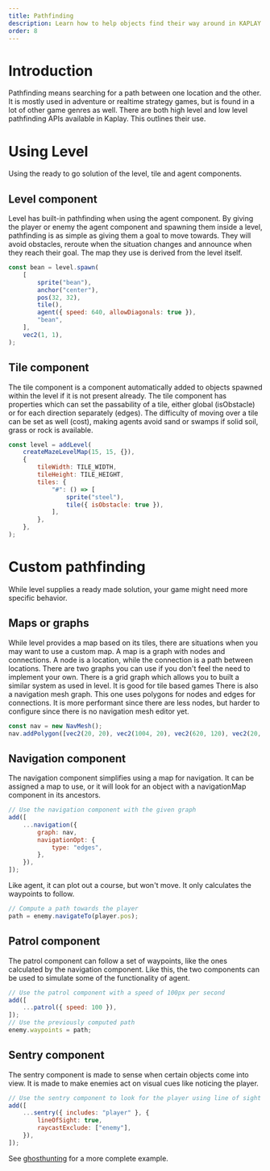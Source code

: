```yaml
---
title: Pathfinding
description: Learn how to help objects find their way around in KAPLAY.
order: 8
---
```


# Introduction

Pathfinding means searching for a path between one location and the other. It is
mostly used in adventure or realtime strategy games, but is found in a lot of
other game genres as well. There are both high level and low level pathfinding
APIs available in Kaplay. This outlines their use.

# Using Level

Using the ready to go solution of the level, tile and agent components.

## Level component

Level has built-in pathfinding when using the agent component. By giving the
player or enemy the agent component and spawning them inside a level,
pathfinding is as simple as giving them a goal to move towards. They will avoid
obstacles, reroute when the situation changes and announce when they reach their
goal. The map they use is derived from the level itself.

```js
const bean = level.spawn(
    [
        sprite("bean"),
        anchor("center"),
        pos(32, 32),
        tile(),
        agent({ speed: 640, allowDiagonals: true }),
        "bean",
    ],
    vec2(1, 1),
);
```

## Tile component

The tile component is a component automatically added to objects spawned within
the level if it is not present already. The tile component has properties which
can set the passability of a tile, either global (isObstacle) or for each
direction separately (edges). The difficulty of moving over a tile can be set as
well (cost), making agents avoid sand or swamps if solid soil, grass or rock is
available.

```js
const level = addLevel(
    createMazeLevelMap(15, 15, {}),
    {
        tileWidth: TILE_WIDTH,
        tileHeight: TILE_HEIGHT,
        tiles: {
            "#": () => [
                sprite("steel"),
                tile({ isObstacle: true }),
            ],
        },
    },
);
```

# Custom pathfinding

While level supplies a ready made solution, your game might need more specific
behavior.

## Maps or graphs

While level provides a map based on its tiles, there are situations when you may
want to use a custom map. A map is a graph with nodes and connections. A node is
a location, while the connection is a path between locations. There are two
graphs you can use if you don't feel the need to implement your own. There is a
grid graph which allows you to built a similar system as used in level. It is
good for tile based games There is also a navigation mesh graph. This one uses
polygons for nodes and edges for connections. It is more performant since there
are less nodes, but harder to configure since there is no navigation mesh editor
yet.

```js
const nav = new NavMesh();
nav.addPolygon([vec2(20, 20), vec2(1004, 20), vec2(620, 120), vec2(20, 120)]);
```

## Navigation component

The navigation component simplifies using a map for navigation. It can be
assigned a map to use, or it will look for an object with a navigationMap
component in its ancestors.

```js
// Use the navigation component with the given graph
add([
    ...navigation({
        graph: nav,
        navigationOpt: {
            type: "edges",
        },
    }),
]);
```

Like agent, it can plot out a course, but won't move. It only calculates the
waypoints to follow.

```js
// Compute a path towards the player
path = enemy.navigateTo(player.pos);
```

## Patrol component

The patrol component can follow a set of waypoints, like the ones calculated by
the navigation component. Like this, the two components can be used to simulate
some of the functionality of agent.

```js
// Use the patrol component with a speed of 100px per second
add([
    ...patrol({ speed: 100 }),
]);
// Use the previously computed path
enemy.waypoints = path;
```

## Sentry component

The sentry component is made to sense when certain objects come into view. It is
made to make enemies act on visual cues like noticing the player.

```js
// Use the sentry component to look for the player using line of sight
add([
    ...sentry({ includes: "player" }, {
        lineOfSight: true,
        raycastExclude: ["enemy"],
    }),
]);
```

See [ghosthunting](https://play.kaplayjs.com/?example=ghosthunting) for a more
complete example.
